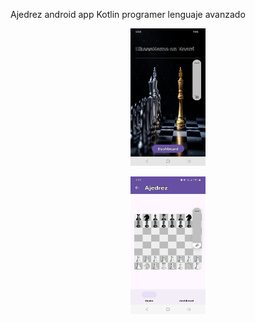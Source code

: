 Ajedrez android app Kotlin programer lenguaje avanzado <br>
<p align="center"><img width="120"  height="220" src="https://github.com/joatro/ajedrez/blob/0bff2ea5b599cc6476aa3789b28475d57efeb146/Screenshot_20240806_183454_Ajedrez.jpg"></p>
<p align="center"><img width="120"  height="220" src="https://github.com/joatro/ajedrez/blob/0cf025390134a4d3dc1bbec210df5f3d71c14069/Screenshot_20240806_183505_Ajedrez.jpg"></p>


